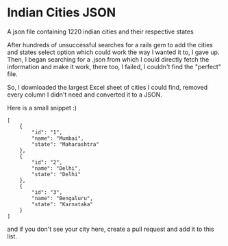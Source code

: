 # Indian Cities JSON
A json file containing 1220 indian cities and their respective states

After hundreds of unsuccessful searches for a rails gem to add the cities and states select option which could work the way I wanted it to, I gave up. Then, I began searching for a .json from which I could directly fetch the information and make it work, there too, I failed, I couldn't find the "perfect" file.

So, I downloaded the largest Excel sheet of cities I could find, removed every column I didn't need and converted it to a JSON.

Here is a small snippet :)

```
[
    {
        "id": "1",
        "name": "Mumbai",
        "state": "Maharashtra"
    },
    {
        "id": "2",
        "name": "Delhi",
        "state": "Delhi"
    },
    {
        "id": "3",
        "name": "Bengaluru",
        "state": "Karnataka"
    }
]

```

and if you don't see your city here, create a pull request and add it to this list.
